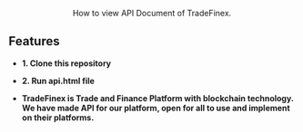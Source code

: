 


<p align="center">How to view API Document of TradeFinex.</p>

Features
------------

* **1. Clone this repository** 

* **2. Run api.html file** 

* **TradeFinex is Trade and Finance Platform with blockchain technology. We have made API for our platform, open for all to use and implement on their platforms.** 